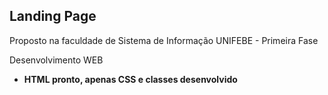 ## Landing Page

Proposto na faculdade de Sistema de Informação UNIFEBE - Primeira Fase

Desenvolvimento WEB 
- **HTML pronto, apenas CSS e classes desenvolvido**
